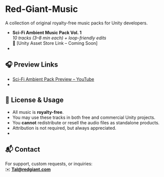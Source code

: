 # Red-Giant-Music
A collection of original royalty-free music packs for Unity developers.
- **Sci-Fi Ambient Music Pack Vol. 1**  
  *10 tracks (3–8 min each) + loop-friendly edits*  
  🔗 [Unity Asset Store Link – Coming Soon]
- 
## 🎧 Preview Links  
- [Sci-Fi Ambient Pack Preview – YouTube](https://youtube.com/playlist?list=PL6UsEjIxRsl7EWoVK82hb3gbAx3rHsiBY&si=yCXZJRyLqYTKkjZ8)  
-
## 📜 License & Usage  
- All music is **royalty-free**.  
- You may use these tracks in both free and commercial Unity projects.  
- You **cannot** redistribute or resell the audio files as standalone products.  
- Attribution is not required, but always appreciated.
- 
## 📬 Contact  
For support, custom requests, or inquiries:  
✉️ **Tal@redgiant.com**  
